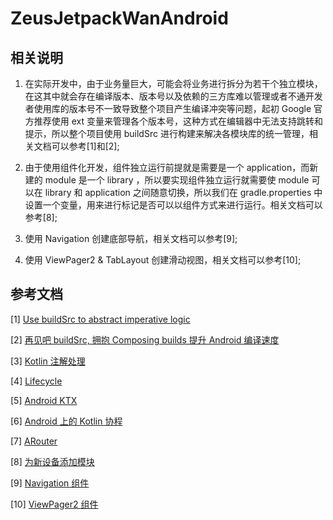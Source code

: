 # ZeusJetpackWanAndroid

## 相关说明

1. 在实际开发中，由于业务量巨大，可能会将业务进行拆分为若干个独立模块，在这其中就会存在编译版本、版本号以及依赖的三方库难以管理或者不通开发者使用库的版本号不一致导致整个项目产生编译冲突等问题，起初 Google 官方推荐使用 ext 变量来管理各个版本号，这种方式在编辑器中无法支持跳转和提示，所以整个项目使用 buildSrc 进行构建来解决各模块库的统一管理，相关文档可以参考[1]和[2];

2. 由于使用组件化开发，组件独立运行前提就是需要是一个 application，而新建的 module 是一个 library ，所以要实现组件独立运行就需要使 module 可以在 library 和 application 之间随意切换，所以我们在 gradle.properties 中设置一个变量，用来进行标记是否可以以组件方式来进行运行。相关文档可以参考[8];

3. 使用 Navigation 创建底部导航，相关文档可以参考[9];

4. 使用 ViewPager2 & TabLayout 创建滑动视图，相关文档可以参考[10];

## 参考文档

[1] [Use buildSrc to abstract imperative logic](https://docs.gradle.org/current/userguide/organizing_gradle_projects.html#sec:build_sources)

[2] [再见吧 buildSrc, 拥抱 Composing builds 提升 Android 编译速度](https://juejin.cn/post/6844904176250519565)

[3] [Kotlin 注解处理](https://www.kotlincn.net/docs/reference/kapt.html)

[4] [Lifecycle](https://developer.android.com/jetpack/androidx/releases/lifecycle?hl=zh-cn#declaring_dependencies)

[5] [Android KTX](https://developer.android.com/kotlin/ktx)

[6] [Android 上的 Kotlin 协程](https://developer.android.com/kotlin/coroutines?hl=zh-cn)

[7] [ARouter](https://github.com/alibaba/ARouter)

[8] [为新设备添加模块](https://developer.android.com/studio/projects/add-app-module)

[9] [Navigation 组件](https://developer.android.com/guide/navigation/navigation-getting-started?hl=zh-cn)

[10] [ViewPager2 组件](https://developer.android.com/guide/navigation/navigation-swipe-view-2)
